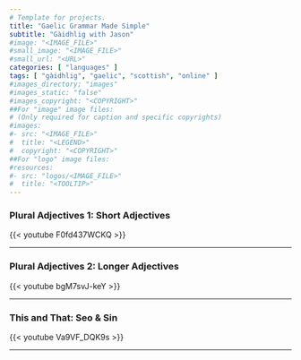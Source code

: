 ```yaml
---
# Template for projects.
title: "Gaelic Grammar Made Simple"
subtitle: "Gàidhlig with Jason"
#image: "<IMAGE_FILE>"
#small_image: "<IMAGE_FILE>"
#small_url: "<URL>"
categories: [ "languages" ]
tags: [ "gàidhlig", "gaelic", "scottish", "online" ]
#images_directory; "images"
#images_static: "false"
#images_copyright: "<COPYRIGHT>"
##For "image" image files:
# (Only required for caption and specific copyrights)
#images:
#- src: "<IMAGE_FILE>"
#  title: "<LEGEND>"
#  copyright: "<COPYRIGHT>"
##For "logo" image files:
#resources:
#- src: "logos/<IMAGE_FILE>"
#  title: "<TOOLTIP>"
---
```


### Plural Adjectives 1: Short Adjectives

{{< youtube F0fd437WCKQ >}}  

---

### Plural Adjectives 2: Longer Adjectives  

{{< youtube bgM7svJ-keY >}}  

---

### This and That: Seo & Sin   

{{< youtube Va9VF_DQK9s >}}  

---

